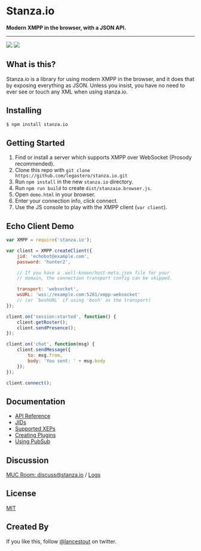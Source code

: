# Stanza.io

**Modern XMPP in the browser, with a JSON API.**

<hr />

![](https://img.shields.io/npm/v/stanza.io.svg?style=flat) [![](https://img.shields.io/badge/endpoint.svg?url=https://stanza.io/discuss/badge.json&style=flat)](xmpp:discuss@stanza.io?join)

## What is this?

Stanza.io is a library for using modern XMPP in the browser, and it does that by exposing everything as JSON. Unless you insist, you
have no need to ever see or touch any XML when using stanza.io.

## Installing

```sh
$ npm install stanza.io

```

## Getting Started

1. Find or install a server which supports XMPP over WebSocket (Prosody recommended).
2. Clone this repo with `git clone https://github.com/legastero/stanza.io.git`
3. Run `npm install` in the new `stanza.io` directory.
4. Run `npm run build` to create `dist/stanzaio.browser.js`.
5. Open `demo.html` in your browser.
6. Enter your connection info, click connect.
7. Use the JS console to play with the XMPP client (`var client`).

## Echo Client Demo

```javascript
var XMPP = require('stanza.io');

var client = XMPP.createClient({
    jid: 'echobot@example.com',
    password: 'hunter2',

    // If you have a .well-known/host-meta.json file for your
    // domain, the connection transport config can be skipped.

    transport: 'websocket',
    wsURL: 'wss://example.com:5281/xmpp-websocket'
    // (or `boshURL` if using 'bosh' as the transport)
});

client.on('session:started', function() {
    client.getRoster();
    client.sendPresence();
});

client.on('chat', function(msg) {
    client.sendMessage({
        to: msg.from,
        body: 'You sent: ' + msg.body
    });
});

client.connect();
```

## Documentation

-   [API Reference](docs/Reference.md)
-   [JIDs](docs/JID.md)
-   [Supported XEPs](docs/Supported_XEPs.md)
-   [Creating Plugins](docs/Create_Plugin.md)
-   [Using PubSub](docs/Using_Pubsub.md)

## Discussion

[MUC Room: discuss@stanza.io](xmpp:discuss@stanza.io?join) / [Logs](https://stanza.io/discuss/logs)

## License

[MIT](./LICENSE)

## Created By

If you like this, follow [@lancestout](http://twitter.com/lancestout) on twitter.
